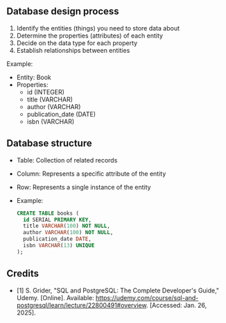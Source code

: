 ## Database design process

1. Identify the entities (things) you need to store data about
2. Determine the properties (attributes) of each entity
3. Decide on the data type for each property
4. Establish relationships between entities

Example:
- Entity: Book
- Properties:
  - id (INTEGER)
  - title (VARCHAR)
  - author (VARCHAR)
  - publication_date (DATE)
  - isbn (VARCHAR)
 
## Database structure

- Table: Collection of related records
- Column: Represents a specific attribute of the entity
- Row: Represents a single instance of the entity

- Example:

  ```sql
  CREATE TABLE books (
    id SERIAL PRIMARY KEY,
    title VARCHAR(100) NOT NULL,
    author VARCHAR(100) NOT NULL,
    publication_date DATE,
    isbn VARCHAR(13) UNIQUE
  );
  ```

## Credits

- [1] S. Grider, "SQL and PostgreSQL: The Complete Developer's Guide," Udemy. [Online]. Available: https://udemy.com/course/sql-and-postgresql/learn/lecture/22800491#overview. [Accessed: Jan. 26, 2025].
